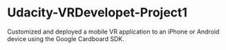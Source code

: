 # Udacity-VRDevelopet-Project1

Customized and deployed a mobile VR application to an iPhone or Android device using the Google Cardboard SDK.
